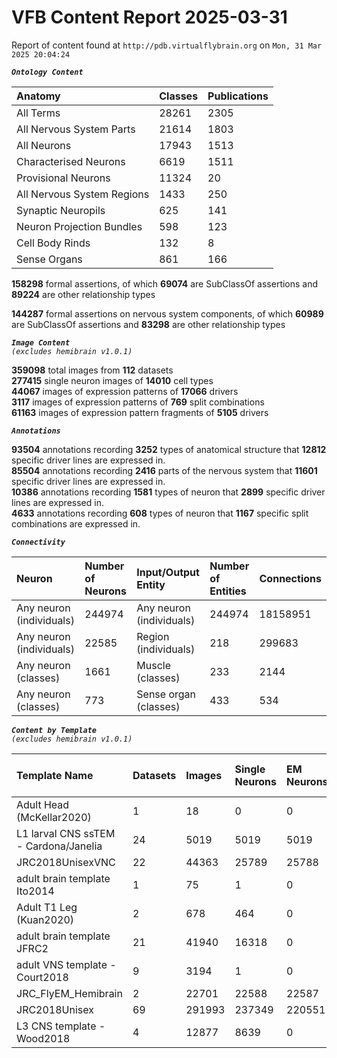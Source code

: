 
VFB Content Report 2025-03-31
=============================


Report of content found at ``http://pdb.virtualflybrain.org`` on ``Mon, 31 Mar 2025 20:04:24``  
  
***``Ontology Content``***  

|Anatomy|Classes|Publications|
| :--- | :--- | :--- |
|All Terms|28261|2305|
|All Nervous System Parts|21614|1803|
|All Neurons|17943|1513|
|Characterised Neurons|6619|1511|
|Provisional Neurons|11324|20|
|All Nervous System Regions|1433|250|
|Synaptic Neuropils|625|141|
|Neuron Projection Bundles|598|123|
|Cell Body Rinds|132|8|
|Sense Organs|861|166|
  
  
**158298** formal assertions, of which **69074** are SubClassOf assertions and **89224** are other relationship types  
  
**144287** formal assertions on nervous system components, of which **60989** are SubClassOf assertions and **83298** are other relationship types  
  
***``Image Content``***  
*``(excludes hemibrain v1.0.1)``*  
  
**359098** total images from **112** datasets  
**277415** single neuron images of **14010** cell types  
**44067** images of expression patterns of **17066** drivers  
**3117** images of expression patterns of **769** split combinations  
**61163** images of expression pattern fragments of **5105** drivers  
  
***``Annotations``***  
  
**93504** annotations recording **3252** types of anatomical structure that **12812** specific driver lines are expressed in.  
**85504** annotations recording **2416** parts of the nervous system that **11601** specific driver lines are expressed in.  
**10386** annotations recording **1581** types of neuron that **2899** specific driver lines are expressed in.  
**4633** annotations recording **608** types of neuron that **1167** specific split combinations are expressed in.  
  
***``Connectivity``***  

|Neuron|Number of Neurons|Input/Output Entity|Number of Entities|Connections|
| :--- | :--- | :--- | :--- | :--- |
|Any neuron (individuals)|244974|Any neuron (individuals)|244974|18158951|
|Any neuron (individuals)|22585|Region (individuals)|218|299683|
|Any neuron (classes)|1661|Muscle (classes)|233|2144|
|Any neuron (classes)|773|Sense organ (classes)|433|534|
  
  
  
***``Content by Template``***  
*``(excludes hemibrain v1.0.1)``*  

|Template Name|Datasets|Images|Single Neurons|EM Neurons|Full Expression Patterns|Split Expression Patterns|Partial Expression Patterns|Painted domains|
| :--- | :--- | :--- | :--- | :--- | :--- | :--- | :--- | :--- |
|Adult Head (McKellar2020)|1|18|0|0|0|0|0|0|
|L1 larval CNS ssTEM - Cardona/Janelia|24|5019|5019|5019|0|0|0|0|
|JRC2018UnisexVNC|22|44363|25789|25788|8314|625|10240|21|
|adult brain template Ito2014|1|75|1|0|0|0|0|75|
|Adult T1 Leg (Kuan2020)|2|678|464|0|0|0|0|4|
|adult brain template JFRC2|21|41940|16318|0|25272|600|16127|58|
|adult VNS template - Court2018|9|3194|1|0|3171|480|0|21|
|JRC_FlyEM_Hemibrain|2|22701|22588|22587|0|0|0|114|
|JRC2018Unisex|69|291993|237349|220551|31655|1632|38796|46|
|L3 CNS template - Wood2018|4|12877|8639|0|381|381|12178|255|
  
